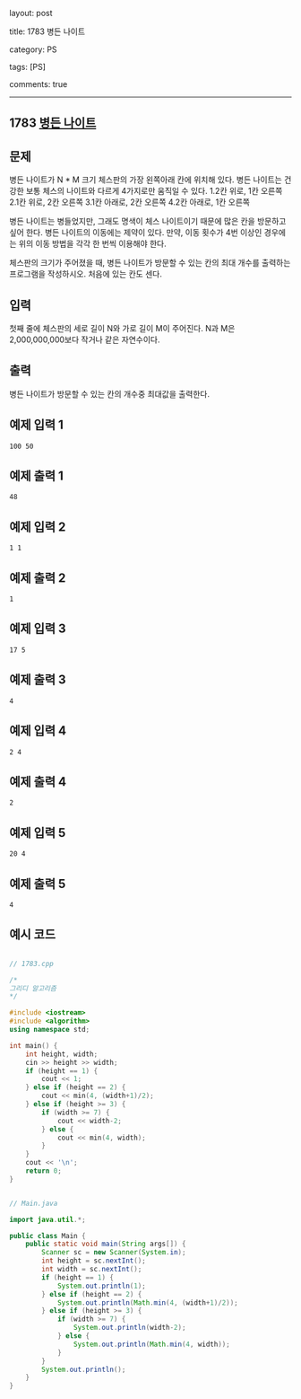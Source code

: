 layout: post

title: 1783 병든 나이트

category: PS

tags: [PS]

comments: true

---

## 1783 [병든 나이트](https://www.acmicpc.net/problem/1783)

## 문제

병든 나이트가 N * M 크기 체스판의 가장 왼쪽아래 칸에 위치해 있다. 병든 나이트는 건강한 보통 체스의 나이트와 다르게 4가지로만 움직일 수 있다.
1.2칸 위로, 1칸 오른쪽
2.1칸 위로, 2칸 오른쪽
3.1칸 아래로, 2칸 오른쪽
4.2칸 아래로, 1칸 오른쪽

병든 나이트는 병들었지만, 그래도 명색이 체스 나이트이기 때문에 많은 칸을 방문하고 싶어 한다. 병든 나이트의 이동에는 제약이 있다. 만약, 이동 횟수가 4번 이상인 경우에는 위의 이동 방법을 각각 한 번씩 이용해야 한다.

체스판의 크기가 주어졌을 때, 병든 나이트가 방문할 수 있는 칸의 최대 개수를 출력하는 프로그램을 작성하시오. 처음에 있는 칸도 센다.

## 입력

첫째 줄에 체스판의 세로 길이 N와 가로 길이 M이 주어진다. N과 M은 2,000,000,000보다 작거나 같은 자연수이다.

## 출력

병든 나이트가 방문할 수 있는 칸의 개수중 최대값을 출력한다.

## 예제 입력 1

~~~
100 50
~~~

## 예제 출력 1

~~~
48
~~~

## 예제 입력 2

~~~
1 1
~~~

## 예제 출력 2

~~~
1
~~~

## 예제 입력 3

~~~
17 5
~~~

## 예제 출력 3

~~~
4
~~~

## 예제 입력 4

~~~
2 4
~~~

## 예제 출력 4

~~~
2
~~~

## 예제 입력 5

~~~
20 4
~~~

## 예제 출력 5

~~~
4
~~~



## 예시 코드

```cpp

// 1783.cpp

/*
그리디 알고리즘
*/

#include <iostream>
#include <algorithm>
using namespace std;

int main() {
    int height, width;
    cin >> height >> width;
    if (height == 1) {
        cout << 1;
    } else if (height == 2) {
        cout << min(4, (width+1)/2);
    } else if (height >= 3) {
        if (width >= 7) {
            cout << width-2;
        } else {
            cout << min(4, width);
        }
    }
    cout << '\n';
    return 0;
}

```

```java

// Main.java

import java.util.*;

public class Main {
    public static void main(String args[]) {
        Scanner sc = new Scanner(System.in);
        int height = sc.nextInt();
        int width = sc.nextInt();
        if (height == 1) {
            System.out.println(1);
        } else if (height == 2) {
            System.out.println(Math.min(4, (width+1)/2));
        } else if (height >= 3) {
            if (width >= 7) {
                System.out.println(width-2);
            } else {
                System.out.println(Math.min(4, width));
            }
        }
        System.out.println();
    }
}

```